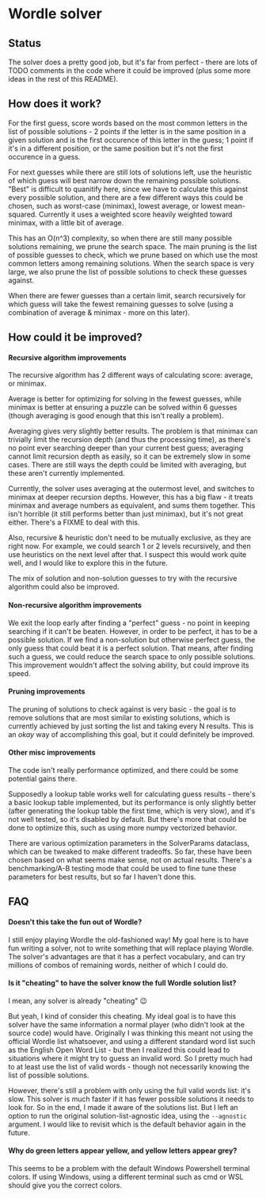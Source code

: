 # Wordle solver

## Status

The solver does a pretty good job, but it's far from perfect - there are lots of TODO comments in the code where it could be improved (plus some more ideas in the rest of this README).

## How does it work?

For the first guess, score words based on the most common letters in the list of possible solutions - 2 points if the letter is in the same position in a given solution and is the first occurence of this letter in the guess; 1 point if it's in a different position, or the same position but it's not the first occurence in a guess.

For next guesses while there are still lots of solutions left, use the heuristic of which guess will best narrow down the remaining possible solutions.
"Best" is difficult to quanitify here, since we have to calculate this against every possible solution, and there are a few different ways this could be chosen, such as worst-case (minimax), lowest average, or lowest mean-squared.
Currently it uses a weighted score heavily weighted toward minimax, with a little bit of average.

This has an O(n^3) complexity, so when there are still many possible solutions remaining, we prune the search space.
The main pruning is the list of possible guesses to check, which we prune based on which use the most common letters among remaining solutions.
When the search space is very large, we also prune the list of possible solutions to check these guesses against.

When there are fewer guesses than a certain limit, search recursively for which guess will take the fewest remaining guesses to solve (using a combination of average & minimax - more on this later).

## How could it be improved?

#### Recursive algorithm improvements

The recursive algorithm has 2 different ways of calculating score: average, or minimax.

Average is better for optimizing for solving in the fewest guesses, while minimax is better at ensuring a puzzle can be solved within 6 guesses (though averaging is good enough that this isn't really a problem).

Averaging gives very slightly better results.
The problem is that minimax can trivially limit the recursion depth (and thus the processing time), as there's no point ever searching deeper than your current best guess; averaging cannot limit recursion depth as easily, so it can be extremely slow in some cases.
There are still ways the depth could be limited with averaging, but these aren't currently implemented.

Currently, the solver uses averaging at the outermost level, and switches to minimax at deeper recursion depths.
However, this has a big flaw - it treats minimax and average numbers as equivalent, and sums them together.
This isn't horrible (it still performs better than just minimax), but it's not great either. 
There's a FIXME to deal with this.

Also, recursive & heuristic don't need to be mutually exclusive, as they are right now.
For example, we could search 1 or 2 levels recursively, and then use heuristics on the next level after that.
I suspect this would work quite well, and I would like to explore this in the future.

The mix of solution and non-solution guesses to try with the recursive algorithm could also be improved.

#### Non-recursive algorithm improvements

We exit the loop early after finding a "perfect" guess - no point in keeping searching if it can't be beaten.
However, in order to be perfect, it has to be a possible solution.
If we find a non-solution but otherwise perfect guess, the only guess that could beat it is a perfect solution.
That means, after finding such a guess, we could reduce the search space to only possible solutions.
This improvement wouldn't affect the solving ability, but could improve its speed. 

#### Pruning improvements

The pruning of solutions to check against is very basic - the goal is to remove solutions that are most similar to
existing solutions, which is currently achieved by just sorting the list and taking every N results.
This is an _okay_ way of accomplishing this goal, but it could definitely be improved.

#### Other misc improvements

The code isn't really performance optimized, and there could be some potential gains there.

Supposedly a lookup table works well for calculating guess results - there's a basic lookup table implemented, but its performance is only slightly better (after generating the lookup table the first time, which is very slow), and it's not well tested, so it's disabled by default.
But there's more that could be done to optimize this, such as using more numpy vectorized behavior.

There are various optimization parameters in the SolverParams dataclass, which can be tweaked to make different tradeoffs.
So far, these have been chosen based on what seems make sense, not on actual results.
There's a benchmarking/A-B testing mode that could be used to fine tune these parameters for best results, but so far I haven't done this.

## FAQ

#### Doesn't this take the fun out of Wordle?

I still enjoy playing Wordle the old-fashioned way!
My goal here is to have fun writing a solver, not to write something that will replace playing Wordle. 
The solver's advantages are that it has a perfect vocabulary, and can try millions of combos of remaining words, neither of which I could do.

#### Is it "cheating" to have the solver know the full Wordle solution list?

I mean, any solver is already "cheating" :wink:

But yeah, I kind of consider this cheating.
My ideal goal is to have this solver have the same information a normal player (who didn't look at the source code) would have.
Originally I was thinking this meant not using the official Wordle list whatsoever, and using a different standard word list such as the English Open Word List - but then I realized this could lead to situations where it might try to guess an invalid word.
So I pretty much had to at least use the list of valid words - though not necessarily knowing the list of possible solutions.

However, there's still a problem with only using the full valid words list: it's slow.
This solver is much faster if it has fewer possible solutions it needs to look for.
So in the end, I made it aware of the solutions list.
But I left an option to run the original solution-list-agnostic idea, using the `--agnostic` argument.
I would like to revisit which is the default behavior again in the future.

#### Why do green letters appear yellow, and yellow letters appear grey?

This seems to be a problem with the default Windows Powershell terminal colors.
If using Windows, using a different terminal such as cmd or WSL should give you the correct colors.

